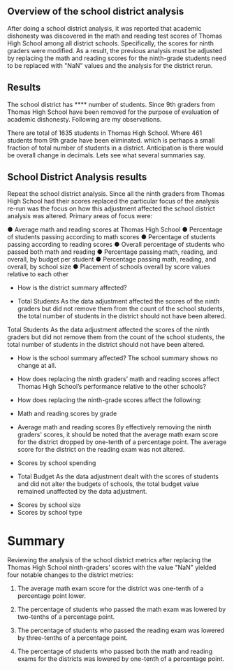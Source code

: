 ## Overview of the school district analysis

After doing a school district analysis, it was reported that academic dishonesty was discovered in the math and reading test scores of Thomas High School among all district schools. Specifically, the scores for ninth graders were modified. As a result, the previous analysis must be adjusted by replacing the math and reading scores for the ninth-grade students need to be replaced with "NaN" values and the analysis for the district rerun.



## Results

The school district has **** number of students. Since 9th graders from Thomas High School have been removed 
for the purpose of evaluation of academic dishonesty. Following are my observations.

There are total of 1635 students in Thomas High School. Where 461 students from 9th grade have been eliminated.
which is perhaps a small fraction of total number of students in a district. Anticipation is there would be
overall change in decimals. Lets see what several summaries say.


## School District Analysis results


Repeat the school district analysis. Since all the ninth graders from Thomas High School had their scores replaced the particular focus of the analysis re-run was the focus on how this adjustment affected the school district analysis was altered. Primary areas of focus were:

●	Average math and reading scores at Thomas High School
●	Percentage of students passing according to math scores
●	Percentage of students passing according to reading scores
●	Overall percentage of students who passed both math and reading
●	Percentage passing math, reading, and overall, by budget per student
●	Percentage passing math, reading, and overall, by school size
●	Placement of schools overall by score values relative to each other



- How is the district summary affected?
* Total Students
As the data adjustment affected the scores of the ninth graders but did not remove them from the count of the school students, the total number of students in the district should not have been altered.



Total Students
As the data adjustment affected the scores of the ninth graders but did not remove them from the count of the school students, the total number of students in the district should not have been altered.

- How is the school summary affected?
The school summary shows no change at all. 

- How does replacing the ninth graders’ math and reading scores affect Thomas High School’s performance relative to the other schools?

- How does replacing the ninth-grade scores affect the following:
- Math and reading scores by grade

* Average math and reading scores
By effectively removing the ninth graders' scores, it should be noted that the average math exam score for the district dropped by one-tenth of a percentage point. The average score for the district on the reading exam was not altered.

- Scores by school spending
* Total Budget
As the data adjustment dealt with the scores of students and did not alter the budgets of schools, the total budget value remained unaffected by the data adjustment.

- Scores by school size
- Scores by school type
# Summary

Reviewing the analysis of the school district metrics after replacing the Thomas High School ninth-graders' scores with the value "NaN" yielded four notable changes to the district metrics:

1.	The average math exam score for the district was one-tenth of a percentage point lower.

2.	The percentage of students who passed the math exam was lowered by two-tenths of a percentage point.

3.	The percentage of students who passed the reading exam was lowered by three-tenths of a percentage point.

4.	The percentage of students who passed both the math and reading exams for the districts was 
    lowered by one-tenth of a percentage point.
 
